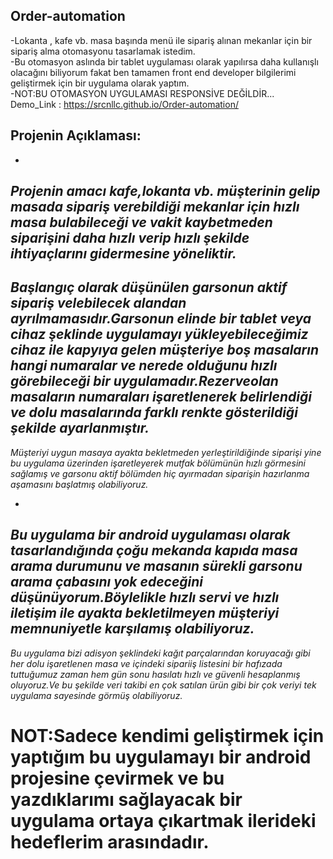 ## Order-automation

-Lokanta , kafe vb. masa başında menü ile sipariş alınan mekanlar için bir sipariş alma otomasyonu tasarlamak istedim.  
-Bu otomasyon aslında bir tablet uygulaması olarak yapılırsa daha kullanışlı olacağını biliyorum fakat ben tamamen front end developer bilgilerimi geliştirmek için bir uygulama olarak yaptım.  
-NOT:BU OTOMASYON UYGULAMASI RESPONSİVE DEĞİLDİR...  
Demo_Link :  https://srcnllc.github.io/Order-automation/

## Projenin Açıklaması:
-
_Projenin amacı kafe,lokanta vb. müşterinin gelip masada sipariş verebildiği mekanlar için hızlı masa bulabileceği ve vakit kaybetmeden siparişini daha hızlı verip hızlı şekilde ihtiyaçlarını gidermesine yöneliktir._
-
_Başlangıç olarak düşünülen garsonun aktif sipariş velebilecek alandan ayrılmamasıdır.Garsonun elinde bir tablet veya cihaz şeklinde uygulamayı yükleyebileceğimiz cihaz ile kapyıya gelen müşteriye boş masaların hangi numaralar ve nerede olduğunu hızlı görebileceği bir uygulamadır.Rezerveolan masaların numaraları işaretlenerek belirlendiği ve dolu masalarında farklı renkte gösterildiği şekilde ayarlanmıştır._
-
_Müşteriyi uygun masaya ayakta bekletmeden yerleştirildiğinde siparişi yine bu uygulama üzerinden işaretleyerek mutfak bölümünün hızlı görmesini sağlamış ve garsonu aktif bölümden hiç ayırmadan siparişin hazırlanma aşamasını başlatmış olabiliyoruz._

-
_Bu uygulama bir android uygulaması olarak tasarlandığında çoğu mekanda kapıda masa arama durumunu ve masanın sürekli garsonu arama çabasını yok edeceğini düşünüyorum.Böylelikle hızlı servi ve hızlı iletişim ile ayakta bekletilmeyen müşteriyi memnuniyetle karşılamış olabiliyoruz._
-
_Bu uygulama bizi adisyon şeklindeki kağıt parçalarından koruyacağı gibi her dolu işaretlenen masa ve içindeki sipariiş listesini bir hafızada tuttuğumuz zaman hem gün sonu hasılatı hızlı ve güvenli hesaplanmış oluyoruz.Ve bu şekilde veri takibi en çok satılan ürün gibi bir çok veriyi tek uygulama sayesinde görmüş olabiliyoruz._

# NOT:Sadece kendimi geliştirmek için yaptığım bu uygulamayı bir android projesine çevirmek ve bu yazdıklarımı sağlayacak bir uygulama ortaya çıkartmak ilerideki hedeflerim arasındadır.
